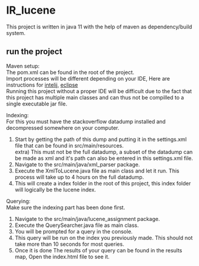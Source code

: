 # IR_lucene
This project is written in java 11 with the help of maven as dependency/build system.

## run the project
Maven setup:  
The pom.xml can be found in the root of the project.  
Import processes will be different depending on your IDE, Here are instructions for [intelij](https://www.jetbrains.com/help/idea/maven-support.html#javaee_maven), [eclipse](https://vaadin.com/learn/tutorials/import-maven-project-eclipse])  
Running this project without a proper IDE will be difficult due to the fact that this project has multiple main classes and can thus not be compilled to a single executable jar file.  
  
Indexing:   
For this you must have the stackoverflow datadump installed and decompressed somewhere on your computer.  
1) Start by getting the path of this dump and putting it in the settings.xml file that can be found in src/main/resources.  
extra) This must not be the full datadump, a subset of the datadump can be made as xml and it's path can also be entered in this settings.xml file.  
2) Navigate to the src/main/java/xml_parser package.  
3) Execute the XmlToLucene.java file as main class and let it run. This process will take up to 4 hours on the full datadump.  
4) This will create a index folder in the root of this project, this index folder will logically be the lucene index.  
  
Querying:  
Make sure the indexing part has been done first.  
1) Navigate to the src/main/java/lucene_assignment package.  
2) Execute the QuerySearcher.java file as main class.  
3) You will be prompted for a query in the console.  
4) This query will be run on the index you previously made. This should not take more than 10 seconds for most queries.    
5) Once it is done The results of your query can be found in the results map, Open the index.html file to see it.  

 

